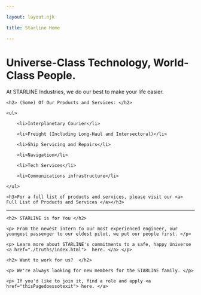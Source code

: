 ```yaml
--- 

layout: layout.njk

title: Starline Home

---
```


# Universe-Class Technology, World-Class People.

At STARLINE Industries, we do our best to make your life easier.

<div class="prodserv">

    <h2> (Some) Of Our Products and Services: </h2>

    <ul>

        <li>Interplanetary Courier</li>

        <li>Freight (Including Long-Haul and Intersectoral)</li>

        <li>Ship Servicing and Repairs</li>

        <li>Navigation</li>

        <li>Tech Services</li>

        <li>Communications infrastructure</li>

    </ul>

    <h3>For a full list of products and services, please visit our <a> Full List of Products and Services </a></h3>

</div>

<hr> 

<div class="notevil"> 

    <h2> STARLINE is for You </h2>
    
    <p> From the newest intern to our most experienced engineer, our youngest passenger to our eldest pilot, we put our people first. </p>

    <p> Learn more about STARLINE's commitments to a safe, happy Universe <a href="./truths/index.html">  here. </a> </p>

</div>

<div class="workus"> 

    <h2> Want to work for us?  </h2>

    <p> We're always looking for new members for the STARLINE family. </p>

    <p> If you'd like to join it, find a role and apply <a href="thisPagedoessotexit"> here. </a>

</div>

